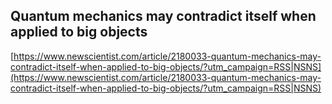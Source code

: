 ## Quantum mechanics may contradict itself when applied to big objects
  
  [https://www.newscientist.com/article/2180033-quantum-mechanics-may-contradict-itself-when-applied-to-big-objects/?utm_campaign=RSS|NSNS](https://www.newscientist.com/article/2180033-quantum-mechanics-may-contradict-itself-when-applied-to-big-objects/?utm_campaign=RSS|NSNS)